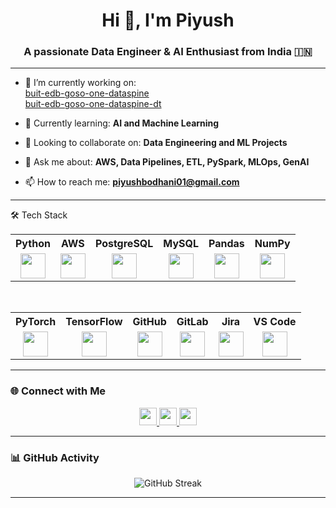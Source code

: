 <h1 align="center">Hi 👋, I'm Piyush</h1>
<h3 align="center">A passionate Data Engineer & AI Enthusiast from India 🇮🇳</h3>

---

- 🔭 I’m currently working on:  
  [buit-edb-goso-one-dataspine](https://github.com/EliLillyCo/buit-edb-goso-one-dataspine)  
  [buit-edb-goso-one-dataspine-dt](https://github.com/EliLillyCo/buit-edb-goso-one-dataspine-dt)

- 🌱 Currently learning: **AI and Machine Learning**

- 👯 Looking to collaborate on: **Data Engineering and ML Projects**

- 💬 Ask me about: **AWS, Data Pipelines, ETL, PySpark, MLOps, GenAI**

- 📫 How to reach me: **piyushbodhani01@gmail.com**

---
🛠️ Tech Stack
<table align="center"> <tr> <th>Python</th> <th>AWS</th> <th>PostgreSQL</th> <th>MySQL</th> <th>Pandas</th> <th>NumPy</th> </tr> <tr> <td align="center"><img src="https://cdn.jsdelivr.net/gh/devicons/devicon/icons/python/python-original.svg" height="40" /></td> <td align="center"><img src="https://cdn.simpleicons.org/amazonwebservices/FF9900" height="40" /></td> <td align="center"><img src="https://cdn.jsdelivr.net/gh/devicons/devicon/icons/postgresql/postgresql-original.svg" height="40" /></td> <td align="center"><img src="https://cdn.jsdelivr.net/gh/devicons/devicon/icons/mysql/mysql-original.svg" height="40" /></td> <td align="center"><img src="https://cdn.jsdelivr.net/gh/devicons/devicon/icons/pandas/pandas-original.svg" height="40" /></td> <td align="center"><img src="https://cdn.jsdelivr.net/gh/devicons/devicon/icons/numpy/numpy-original.svg" height="40" /></td> </tr> </table> <br> <table align="center"> <tr> <th>PyTorch</th> <th>TensorFlow</th> <th>GitHub</th> <th>GitLab</th> <th>Jira</th> <th>VS Code</th> </tr> <tr> <td align="center"><img src="https://cdn.jsdelivr.net/gh/devicons/devicon/icons/pytorch/pytorch-original.svg" height="40" /></td> <td align="center"><img src="https://cdn.jsdelivr.net/gh/devicons/devicon/icons/tensorflow/tensorflow-original.svg" height="40" /></td> <td align="center"><img src="https://cdn.jsdelivr.net/gh/devicons/devicon/icons/github/github-original.svg" height="40" /></td> <td align="center"><img src="https://cdn.jsdelivr.net/gh/devicons/devicon/icons/gitlab/gitlab-original.svg" height="40" /></td> <td align="center"><img src="https://cdn.jsdelivr.net/gh/devicons/devicon/icons/jira/jira-original.svg" height="40" /></td> <td align="center"><img src="https://cdn.jsdelivr.net/gh/devicons/devicon/icons/vscode/vscode-original.svg" height="40" /></td> </tr> </table>

---

### 🌐 Connect with Me

<p align="center">
  <a href="https://www.linkedin.com/in/piyush-bodhani/" target="_blank">
    <img src="https://img.shields.io/badge/LinkedIn-blue?logo=linkedin&style=for-the-badge" height="28" />
  </a>
  <a href="https://leetcode.com/u/Piyu569/" target="_blank">
    <img src="https://img.shields.io/badge/LeetCode-F7DF1E?logo=leetcode&style=for-the-badge" height="28" />
  </a>
  <a href="https://www.hackerrank.com/profile/piyushbodhani01" target="_blank">
    <img src="https://img.shields.io/badge/HackerRank-2EC866?logo=hackerrank&style=for-the-badge" height="28" />
  </a>
</p>

---

### 📊 GitHub Activity

<p align="center">
  <img src="https://github-readme-streak-stats.herokuapp.com?user=Piyu0070&theme=github-dark&hide_border=true&date_format=M%20j%5B%2C%20Y%5D" alt="GitHub Streak" />
</p>

<!-- Uncomment below if you'd like to add GitHub stats later -->
<!--
<p align="center">
  <img src="https://github-readme-stats.vercel.app/api?username=Piyu0070&show_icons=true&theme=tokyonight" alt="GitHub Stats" />
</p>
-->

---

